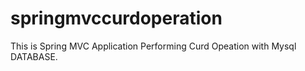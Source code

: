 # springmvccurdoperation

This is Spring MVC Application Performing Curd Opeation with Mysql DATABASE.
